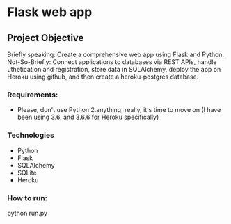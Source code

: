 # Flask web app 

## Project Objective
Briefly speaking: Create a comprehensive web app using Flask and Python. 
Not-So-Briefly: Connect applications to databases via REST APIs, handle uthetication and registration, store data in SQLAlchemy, deploy the app on Heroku using github, and then create a heroku-postgres database. 

### Requirements:
- Please, don't use Python 2.anything, really, it's time to move on (I have been using 3.6, and 3.6.6 for Heroku specifically)

### Technologies
- Python
- Flask
- SQLAlchemy
- SQLite
- Heroku

### How to run:
python run.py 

